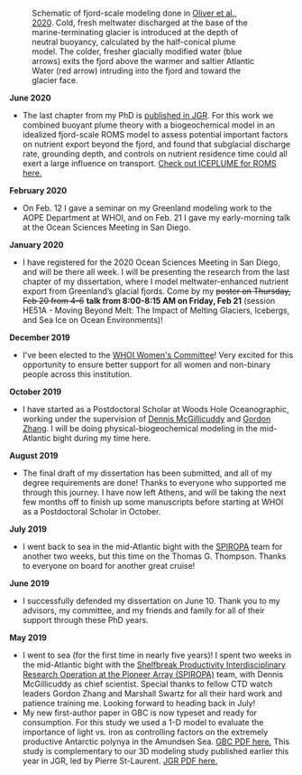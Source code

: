 <figure style="width: 400px" class="align-right">
  <img src="http://hildeoliver.github.io/assets/fjord.png" alt="">
  <figcaption>Schematic of fjord-scale modeling done in <a href="https://doi.org/10.1029/2020JC016185">Oliver et al., 2020</a>. Cold, fresh meltwater discharged at the base of the marine-terminating glacier is introduced at the depth of neutral buoyancy, calculated by the half-conical plume model. The colder, fresher glacially modified water (blue arrows) exits the fjord above the warmer and saltier Atlantic Water (red arrow) intruding into the fjord and toward the glacier face.</figcaption>
</figure> 

**June 2020**
- The last chapter from my PhD is [published in JGR](https://doi.org/10.1029/2020JC016185). For this work we combined buoyant plume theory with a biogeochemical model in an idealized fjord-scale ROMS model to assess potential important factors on nutrient export beyond the fjord, and found that subglacial discharge rate, grounding depth, and controls on nutrient residence time could all exert a large influence on transport. [Check out ICEPLUME for ROMS here.](https://github.com/ChuningWang/roms-iceplume)

**February 2020**
- On Feb. 12 I gave a seminar on my Greenland modeling work to the AOPE Department at WHOI, and on Feb. 21 I gave my early-morning talk at the Ocean Sciences Meeting in San Diego.

**January 2020**
- I have registered for the 2020 Ocean Sciences Meeting in San Diego, and will be there all week. I will be presenting the research from the last chapter of my dissertation, where I model meltwater-enhanced nutrient export from Greenland’s glacial fjords. Come by my ~~poster on Thursday, Feb 20 from 4-6~~ **talk from 8:00-8:15 AM on Friday, Feb 21** (session HE51A - Moving Beyond Melt: The Impact of Melting Glaciers, Icebergs, and Sea Ice on Ocean Environments)! 

**December 2019**
- I've been elected to the [WHOI Women's Committee](https://web.whoi.edu/womens-comm/)! Very excited for this opportunity to ensure better support for all women and non-binary people across this institution.

**October 2019**
- I have started as a Postdoctoral Scholar at Woods Hole Oceanographic, working under the supervision of [Dennis McGillicuddy](https://www2.whoi.edu/staff/dmcgillicuddy/) and [Gordon Zhang](https://www2.whoi.edu/staff/wzhang/). I will be doing physical-biogeochemical modeling in the mid-Atlantic bight during my time here.

**August 2019**
- The final draft of my dissertation has been submitted, and all of my degree requirements are done! Thanks to everyone who supported me through this journey. I have now left Athens, and will be taking the next few months off to finish up some manuscripts before starting at WHOI as a Postdoctoral Scholar in October.

**July 2019**
- I went back to sea in the mid-Atlantic bight with the [SPIROPA](http://science.whoi.edu/users/olga/SPIROPA/SPIROPA.html) team for another two weeks, but this time on the Thomas G. Thompson. Thanks to everyone on board for another great cruise!

**June 2019**
- I successfully defended my dissertation on June 10. Thank you to my advisors, my committee, and my friends and family for all of their support through these PhD years.

**May 2019**
- I went to sea (for the first time in nearly five years)! I spent two weeks in the mid-Atlantic bight with the [Shelfbreak Productivity Interdisciplinary Research Operation at the Pioneer Array (SPIROPA)](http://science.whoi.edu/users/olga/SPIROPA/SPIROPA.html) team, with Dennis McGillicuddy as chief scientist. Special thanks to fellow CTD watch leaders Gordon Zhang and Marshall Swartz for all their hard work and patience training me. Looking forward to heading back in July!
- My new first-author paper in GBC is now typeset and ready for consumption. For this study we used a 1-D model to evaluate the importance of light vs. iron as controlling factors on the extremely productive Antarctic polynya in the Amundsen Sea. [GBC PDF here.](https://hildeoliver.github.io/papers/Oliver_et_al-2019-Global_Biogeochemical_Cycles.pdf) This study is complementary to our 3D modeling study published earlier this year in JGR, led by Pierre St-Laurent. [JGR PDF here.](https://hildeoliver.github.io/papers/St-Laurent_et_al-2019-Journal_of_Geophysical_Research__Oceans.pdf)

